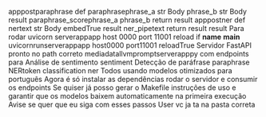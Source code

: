 apppostparaphrase
def paraphrasephrase_a str  Body phrase_b str  Body
result  paraphrase_scorephrase_a phrase_b
return result
apppostner
def nertext str  Body embedTrue
result  ner_pipetext
return result result
 Para rodar uvicorn serverappapp host 0000 port 11001 reload
if __name__  __main__
uvicornrunserverappapp host0000 port11001 reloadTrue
Servidor FastAPI pronto no path correto mediadatallvmpromptserverapppy com endpoints para
 Análise de sentimento sentiment
 Detecção de paráfrase paraphrase
 NERtoken classification ner
Todos usando modelos otimizados para português
Agora é só instalar as dependências rodar o servidor e consumir os endpoints
Se quiser já posso gerar o Makefile instruções de uso e garantir que os modelos baixem automaticamente na primeira execução
Avise se quer que eu siga com esses passos
User
vc ja ta na pasta correta
